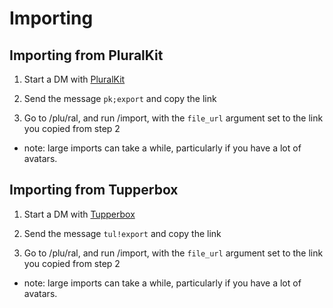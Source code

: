 # Importing
## Importing from PluralKit

1. Start a DM with [PluralKit](<https://discord.com/users/466378653216014359>)

2. Send the message `pk;export` and copy the link

3. Go to /plu/ral, and run /import, with the `file_url` argument set to the link you copied from step 2

- note: large imports can take a while, particularly if you have a lot of avatars.

## Importing from Tupperbox

1. Start a DM with [Tupperbox](<https://discord.com/users/431544605209788416>)

2. Send the message `tul!export` and copy the link

3. Go to /plu/ral, and run /import, with the `file_url` argument set to the link you copied from step 2

- note: large imports can take a while, particularly if you have a lot of avatars.